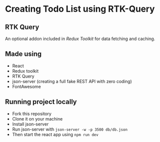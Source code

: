 # Creating Todo List using RTK-Query

## RTK Query
An optional addon included in *Redux Toolkit* for data fetching and caching.

## Made using
 - React
 - Redux toolkit
 - RTK Query
 - json-server (creating a full fake REST API with zero coding)
 - FontAwesome

## Running project locally
 - Fork this repository
 - Clone it on your machine
 - Install json-server
 - Run json-server with `json-server -w -p 3500 db/db.json`
 - Then start the react app using `npm run dev`
